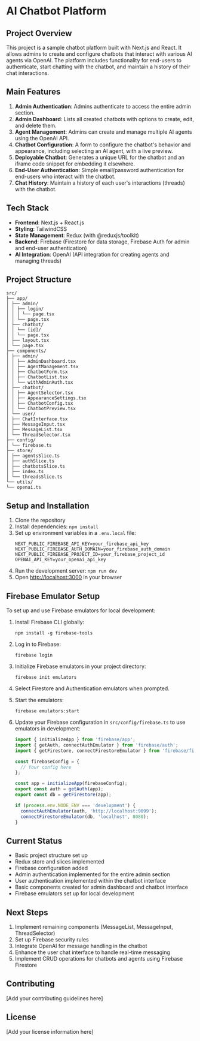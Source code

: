 # AI Chatbot Platform

## Project Overview

This project is a sample chatbot platform built with Next.js and React. It allows admins to create and configure chatbots that interact with various AI agents via OpenAI. The platform includes functionality for end-users to authenticate, start chatting with the chatbot, and maintain a history of their chat interactions.

## Main Features

1. **Admin Authentication**: Admins authenticate to access the entire admin section.
2. **Admin Dashboard**: Lists all created chatbots with options to create, edit, and delete them.
3. **Agent Management**: Admins can create and manage multiple AI agents using the OpenAI API.
4. **Chatbot Configuration**: A form to configure the chatbot's behavior and appearance, including selecting an AI agent, with a live preview.
5. **Deployable Chatbot**: Generates a unique URL for the chatbot and an iframe code snippet for embedding it elsewhere.
6. **End-User Authentication**: Simple email/password authentication for end-users who interact with the chatbot.
7. **Chat History**: Maintain a history of each user's interactions (threads) with the chatbot.

## Tech Stack

- **Frontend**: Next.js + React.js
- **Styling**: TailwindCSS
- **State Management**: Redux (with @reduxjs/toolkit)
- **Backend**: Firebase (Firestore for data storage, Firebase Auth for admin and end-user authentication)
- **AI Integration**: OpenAI (API integration for creating agents and managing threads)

## Project Structure

```
src/
├── app/
│ ├── admin/
│ │ ├── login/
│ │ │ └── page.tsx
│ │ └── page.tsx
│ ├── chatbot/
│ │ └── [id]/
│ │ └── page.tsx
│ ├── layout.tsx
│ └── page.tsx
├── components/
│ ├── admin/
│ │ ├── AdminDashboard.tsx
│ │ ├── AgentManagement.tsx
│ │ ├── ChatbotForm.tsx
│ │ ├── ChatbotList.tsx
│ │ └── withAdminAuth.tsx
│ ├── chatbot/
│ │ ├── AgentSelector.tsx
│ │ ├── AppearanceSettings.tsx
│ │ ├── ChatbotConfig.tsx
│ │ └── ChatbotPreview.tsx
│ └── user/
│ ├── ChatInterface.tsx
│ ├── MessageInput.tsx
│ ├── MessageList.tsx
│ └── ThreadSelector.tsx
├── config/
│ └── firebase.ts
├── store/
│ ├── agentsSlice.ts
│ ├── authSlice.ts
│ ├── chatbotsSlice.ts
│ ├── index.ts
│ └── threadsSlice.ts
└── utils/
└── openai.ts
```

## Setup and Installation

1. Clone the repository
2. Install dependencies: `npm install`
3. Set up environment variables in a `.env.local` file:
   ```
   NEXT_PUBLIC_FIREBASE_API_KEY=your_firebase_api_key
   NEXT_PUBLIC_FIREBASE_AUTH_DOMAIN=your_firebase_auth_domain
   NEXT_PUBLIC_FIREBASE_PROJECT_ID=your_firebase_project_id
   OPENAI_API_KEY=your_openai_api_key
   ```
4. Run the development server: `npm run dev`
5. Open [http://localhost:3000](http://localhost:3000) in your browser

## Firebase Emulator Setup

To set up and use Firebase emulators for local development:

1. Install Firebase CLI globally:
   ```
   npm install -g firebase-tools
   ```

2. Log in to Firebase:
   ```
   firebase login
   ```

3. Initialize Firebase emulators in your project directory:
   ```
   firebase init emulators
   ```

4. Select Firestore and Authentication emulators when prompted.

5. Start the emulators:
   ```
   firebase emulators:start
   ```

6. Update your Firebase configuration in `src/config/firebase.ts` to use emulators in development:

   ```typescript
   import { initializeApp } from 'firebase/app';
   import { getAuth, connectAuthEmulator } from 'firebase/auth';
   import { getFirestore, connectFirestoreEmulator } from 'firebase/firestore';

   const firebaseConfig = {
     // Your config here
   };

   const app = initializeApp(firebaseConfig);
   export const auth = getAuth(app);
   export const db = getFirestore(app);

   if (process.env.NODE_ENV === 'development') {
     connectAuthEmulator(auth, 'http://localhost:9099');
     connectFirestoreEmulator(db, 'localhost', 8080);
   }
   ```

## Current Status

- Basic project structure set up
- Redux store and slices implemented
- Firebase configuration added
- Admin authentication implemented for the entire admin section
- User authentication implemented within the chatbot interface
- Basic components created for admin dashboard and chatbot interface
- Firebase emulators set up for local development

## Next Steps

1. Implement remaining components (MessageList, MessageInput, ThreadSelector)
2. Set up Firebase security rules
3. Integrate OpenAI for message handling in the chatbot
4. Enhance the user chat interface to handle real-time messaging
5. Implement CRUD operations for chatbots and agents using Firebase Firestore

## Contributing

[Add your contributing guidelines here]

## License

[Add your license information here]